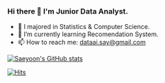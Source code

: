 ### Hi there 👋 I'm Junior Data Analyst.

- 🔭 I majored in Statistics & Computer Science.
- 🌱 I’m currently learning Recomendation System.
- 📫 How to reach me: dataai.say@gmail.com  

[![Saeyoon's GitHub stats](https://github-readme-stats.vercel.app/api?username=LeeSaeyoon&show_icons=true&theme=dark)](https://github.com/LeeSaeyoon/github-readme-stats)

<!--
**LeeSaeyoon/LeeSaeyoon** is a ✨ _special_ ✨ repository because its `README.md` (this file) appears on your GitHub profile.

Here are some ideas to get you started:

- 🔭 I’m currently working on ...
- 🌱 I’m currently learning ...
- 👯 I’m looking to collaborate on ...
- 🤔 I’m looking for help with ...
- 💬 Ask me about ...
- 📫 How to reach me: ...
- 😄 Pronouns: ...
- ⚡ Fun fact: ...
-->

[![Hits](https://hits.seeyoufarm.com/api/count/incr/badge.svg?url=https%3A%2F%2Fgithub.com%2FLeeSaeyoon&count_bg=%2379C83D&title_bg=%23555555&icon=&icon_color=%23E7E7E7&title=hits&edge_flat=false)](https://hits.seeyoufarm.com)
